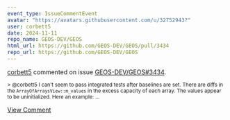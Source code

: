 ```yaml
---
event_type: IssueCommentEvent
avatar: "https://avatars.githubusercontent.com/u/32752943?"
user: corbett5
date: 2024-11-11
repo_name: GEOS-DEV/GEOS
html_url: https://github.com/GEOS-DEV/GEOS/pull/3434
repo_url: https://github.com/GEOS-DEV/GEOS
---
```


<a href='https://github.com/corbett5' target='_blank'>corbett5</a> commented on issue <a href='https://github.com/GEOS-DEV/GEOS/pull/3434' target='_blank'>GEOS-DEV/GEOS#3434</a>.

<small>> @corbett5 I can't seem to pass integrated tests after baselines are set. There are diffs in the `ArrayOfArraysView::m_values` in the excess capacity of each array. The values appear to be uninitialized. Here an example:...</small>

<a href='https://github.com/GEOS-DEV/GEOS/pull/3434' target='_blank'>View Comment</a>